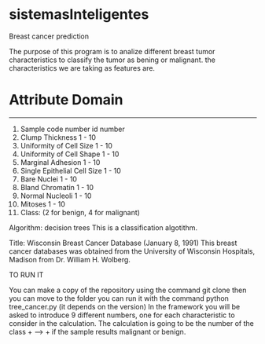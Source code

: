 # sistemasInteligentes

Breast cancer prediction

The purpose of this program is to analize different breast tumor characteristics to classify the tumor as bening or malignant. 
the characteristics we are taking as features are.

 #  Attribute                     Domain
   -- -----------------------------------------
   1. Sample code number            id number
   2. Clump Thickness               1 - 10
   3. Uniformity of Cell Size       1 - 10
   4. Uniformity of Cell Shape      1 - 10
   5. Marginal Adhesion             1 - 10
   6. Single Epithelial Cell Size   1 - 10
   7. Bare Nuclei                   1 - 10
   8. Bland Chromatin               1 - 10
   9. Normal Nucleoli               1 - 10
  10. Mitoses                       1 - 10
  11. Class:                        (2 for benign, 4 for malignant)



Algorithm: decision trees
This is a classification algotithm. 

Title: Wisconsin Breast Cancer Database (January 8, 1991) This breast cancer databases was obtained from the University of Wisconsin Hospitals, Madison from Dr. William H. Wolberg. 

TO RUN IT 

You can make a copy of the repository using the command git clone then you can move to the folder 
you can run it with the command python tree_cancer.py (it depends on the version)
In the framework you will be asked to introduce 9 different numbers, one for each characteristic to consider in the calculation.
The calculation is going to be the number of the class + --> + if the sample results malignant or benign.

